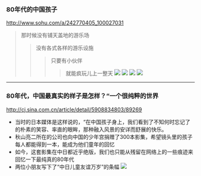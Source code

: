 ### 80年代的中国孩子
http://www.sohu.com/a/242770405_100027031
>那时候没有铺天盖地的游乐场
>>没有各式各样的游乐设施
>>>只要有小伙伴
>>>>就能疯玩儿上一整天
![](http://5b0988e595225.cdn.sohucs.com/images/20180723/849451153a1046d9ac4c954d122ef44d.jpeg)
![](http://5b0988e595225.cdn.sohucs.com/images/20180723/9c66d03b2a8147bc81eece24f722894e.jpeg)
![](http://5b0988e595225.cdn.sohucs.com/images/20180723/b3c25f3920c04364b57c736b7088318f.jpeg)
![](http://5b0988e595225.cdn.sohucs.com/images/20180723/787ece734bf548f29593b2340535a419.jpeg)
---
### 80年代，中国最真实的样子是怎样？“一个很纯粹的世界
http://cj.sina.com.cn/article/detail/5908834803/89269
- 当时的日本媒体是这样说的，“在中国孩子身上，我们看到了不知何时忘记了的朴素的笑容、率直的眼眸，那种融入风景的安详而舒展的快乐。
- 秋山亮二所在的公司也向中国的少年宫捐赠了300本影集，希望镜头里的孩子每人都能得到一本，能成为他们童年的回忆
- 如今，这套影集在中日都近乎绝版，我们也只能从残留在网络上的一些痕迹来回忆一下最纯真的80年代
- 两位小朋友写下了“中日儿童友谊万岁”的条幅
![](http://sinastorage.com/storage.caitou.sina.com.cn/products/201610/f26a6185d8af6fd939d9145861daa877.jpeg)